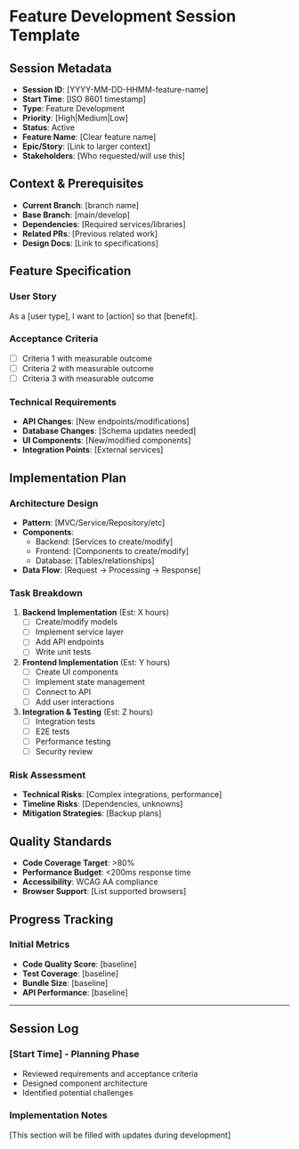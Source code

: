 # Feature Development Session Template

## Session Metadata
- **Session ID**: [YYYY-MM-DD-HHMM-feature-name]
- **Start Time**: [ISO 8601 timestamp]
- **Type**: Feature Development
- **Priority**: [High|Medium|Low]
- **Status**: Active
- **Feature Name**: [Clear feature name]
- **Epic/Story**: [Link to larger context]
- **Stakeholders**: [Who requested/will use this]

## Context & Prerequisites
- **Current Branch**: [branch name]
- **Base Branch**: [main/develop]
- **Dependencies**: [Required services/libraries]
- **Related PRs**: [Previous related work]
- **Design Docs**: [Link to specifications]

## Feature Specification
### User Story
As a [user type], I want to [action] so that [benefit].

### Acceptance Criteria
- [ ] Criteria 1 with measurable outcome
- [ ] Criteria 2 with measurable outcome
- [ ] Criteria 3 with measurable outcome

### Technical Requirements
- **API Changes**: [New endpoints/modifications]
- **Database Changes**: [Schema updates needed]
- **UI Components**: [New/modified components]
- **Integration Points**: [External services]

## Implementation Plan
### Architecture Design
- **Pattern**: [MVC/Service/Repository/etc]
- **Components**:
  - Backend: [Services to create/modify]
  - Frontend: [Components to create/modify]
  - Database: [Tables/relationships]
- **Data Flow**: [Request → Processing → Response]

### Task Breakdown
1. **Backend Implementation** (Est: X hours)
   - [ ] Create/modify models
   - [ ] Implement service layer
   - [ ] Add API endpoints
   - [ ] Write unit tests

2. **Frontend Implementation** (Est: Y hours)
   - [ ] Create UI components
   - [ ] Implement state management
   - [ ] Connect to API
   - [ ] Add user interactions

3. **Integration & Testing** (Est: Z hours)
   - [ ] Integration tests
   - [ ] E2E tests
   - [ ] Performance testing
   - [ ] Security review

### Risk Assessment
- **Technical Risks**: [Complex integrations, performance]
- **Timeline Risks**: [Dependencies, unknowns]
- **Mitigation Strategies**: [Backup plans]

## Quality Standards
- **Code Coverage Target**: >80%
- **Performance Budget**: <200ms response time
- **Accessibility**: WCAG AA compliance
- **Browser Support**: [List supported browsers]

## Progress Tracking

### Initial Metrics
- **Code Quality Score**: [baseline]
- **Test Coverage**: [baseline]
- **Bundle Size**: [baseline]
- **API Performance**: [baseline]

---

## Session Log

### [Start Time] - Planning Phase
- Reviewed requirements and acceptance criteria
- Designed component architecture
- Identified potential challenges

### Implementation Notes
[This section will be filled with updates during development]
